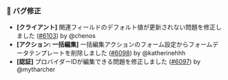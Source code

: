 ### 🐛 バグ修正

* **[クライアント]** 関連フィールドのデフォルト値が更新されない問題を修正しました ([#6103](https://github.com/nocobase/nocobase/pull/6103)) by @chenos
* **[アクション: 一括編集]** 一括編集アクションのフォーム設定からフォームデータテンプレートを削除しました ([#6098](https://github.com/nocobase/nocobase/pull/6098)) by @katherinehhh
* **[認証]** プロバイダーIDが編集できる問題を修正しました ([#6097](https://github.com/nocobase/nocobase/pull/6097)) by @mytharcher
